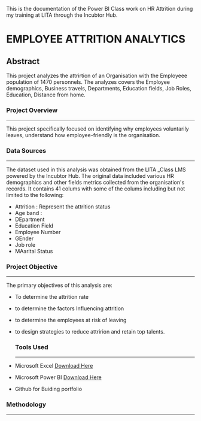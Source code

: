 This is the documentation of the Power BI Class work on HR Attrition during my training
at LITA through the Incubtor Hub.

# EMPLOYEE ATTRITION ANALYTICS 

## Abstract
This project analyzes the attrirtion of an Organisation with the Employeee
population of 1470 personnels. The analyzes covers the Employee demographics, Business travels, 
Departments, Education fields, Job Roles, Education, Distance from home.   


### Project Overview
---

This project specifically focused on identifying why employees voluntarily leaves, 
understand how employee-friendly is the organisation.


### Data Sources
---
The dataset used in this analysis was obtained from the LITA _Class LMS powered by the Incubtor Hub.
The original data included various HR demographics and other fields metrics collected from the 
organisation's records. It contains 41 colums with some of the colums including but not limited to the following:

   - Attrition : Represent the attrition status
   - Age band :
   - DEpartment
   - Education Field
   - Employee Number
   - GEnder
   - Job role
   - MAarital Status



### Project Objective
---

The primary objectives of this analysis are:

 - To determine the attrition rate
 - to determine the factors Influencing attrition
 - to determine the employees at risk of leaving
 - to design strategies to reduce attririon and
   retain top talents.


   ### Tools Used
   ---

 - Microsoft Excel [Download Here](https://www.microsoft.com)
 - Microsoft Power BI  [Download Here](https://www.microsoft.com)
 - Github for Buiding portfolio

  ### Methodology
  ---

